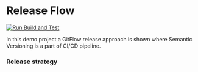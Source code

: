 # Release Flow

[![Run Build and Test](https://github.com/kolosovpetro/ReleaseFlow/actions/workflows/run-build-and-test.yml/badge.svg)](https://github.com/kolosovpetro/ReleaseFlow/actions/workflows/run-build-and-test.yml)

In this demo project a GitFlow release approach is shown where Semantic Versioning is a part of CI/CD pipeline.

### Release strategy
